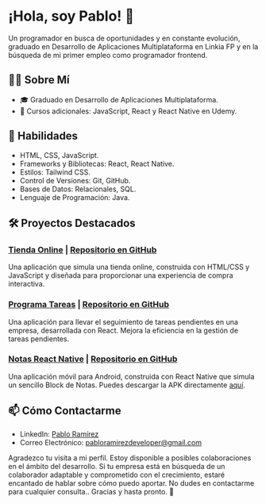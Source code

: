 # ¡Hola, soy Pablo! 👋
Un programador en busca de oportunidades y en constante evolución, graduado en Desarrollo de Aplicaciones Multiplataforma en Linkia FP y en la búsqueda de mi primer empleo como programador frontend.

## 👨‍💻 Sobre Mí

- 🎓 Graduado en Desarrollo de Aplicaciones Multiplataforma.
- 📘 Cursos adicionales: JavaScript, React y React Native en Udemy.

## 🚀 Habilidades

- HTML, CSS, JavaScript.
- Frameworks y Bibliotecas: React, React Native.
- Estilos: Tailwind CSS.
- Control de Versiones: Git, GitHub.
- Bases de Datos: Relacionales, SQL.
- Lenguaje de Programación: Java.

## 🛠️ Proyectos Destacados

### [Tienda Online](https://tiendaonlinepablodev.netlify.app/) | [Repositorio en GitHub](https://github.com/PabloRamirezDeveloper/TiendaOnline)
Una aplicación que simula una tienda online, construida con HTML/CSS y JavaScript y diseñada para proporcionar una experiencia de compra interactiva.

### [Programa Tareas](https://programatareas.netlify.app/) | [Repositorio en GitHub](https://github.com/PabloRamirezDeveloper/programa_tareas_react)
Una aplicación para llevar el seguimiento de tareas pendientes en una empresa, desarrollada con React. Mejora la eficiencia en la gestión de tareas pendientes.

### [Notas React Native](https://github.com/PabloRamirezDeveloper/notas_react_native/raw/main/notasApp.apk) | [Repositorio en GitHub](https://github.com/PabloRamirezDeveloper/notas_react_native)
Una aplicación móvil para Android, construida con React Native que simula un sencillo Block de Notas. Puedes descargar la APK directamente [aquí](https://github.com/PabloRamirezDeveloper/notas_react_native/raw/main/notasApp.apk).


## 📫 Cómo Contactarme

- LinkedIn: [Pablo Ramírez](https://www.linkedin.com/in/pablo-ramirez-bbb79a2b0)
- Correo Electrónico: [pabloramirezdeveloper@gmail.com](mailto:pabloramirezdeveloper@gmail.com)


Agradezco tu visita a mi perfil. Estoy disponible a posibles colaboraciones en el ámbito del desarrollo. Si tu empresa está en búsqueda de un colaborador adaptable y comprometido con el crecimiento, estaré encantado de hablar sobre cómo puedo aportar. No dudes en contactarme para cualquier consulta.. Gracias y hasta pronto. 👋



